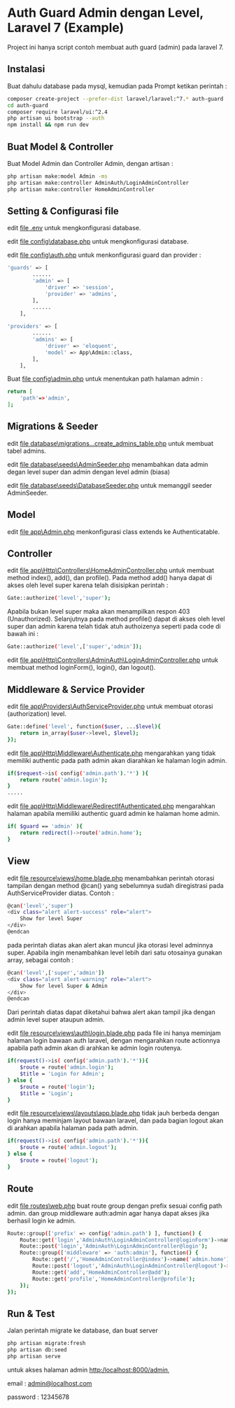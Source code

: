 # Auth Guard Admin dengan Level, Laravel 7 (Example)
Project ini hanya script contoh membuat auth guard (admin) pada laravel 7.

## Instalasi
Buat dahulu database pada mysql, kemudian pada Prompt ketikan perintah :
```sh
composer create-project --prefer-dist laravel/laravel:^7.* auth-guard
cd auth-guard
composer require laravel/ui:^2.4
php artisan ui bootstrap --auth
npm install && npm run dev
```

## Buat Model & Controller
Buat Model Admin dan Controller Admin, dengan artisan :
```sh
php artisan make:model Admin -ms
php artisan make:controller AdminAuth/LoginAdminController
php artisan make:controller HomeAdminController
```
## Setting & Configurasi file
edit [file .env](https://github.com/aldhix/authguardadminl7ex/blob/main/.env) untuk mengkonfigurasi database.

edit [file config\database.php](https://github.com/aldhix/authguardadminl7ex/blob/main/config/database.php) untuk mengkonfigurasi database.

edit [file config\auth.php](https://github.com/aldhix/authguardadminl7ex/blob/main/config/auth.php) untuk menkonfigurasi guard dan provider :
```sh
'guards' => [
        ......
        'admin' => [
            'driver' => 'session',
            'provider' => 'admins',
        ],
        ......
    ],
    
'providers' => [
        ......
        'admins' => [
            'driver' => 'eloquent',
            'model' => App\Admin::class,
        ],
    ],
```

Buat [file config\admin.php](https://github.com/aldhix/authguardadminl7ex/blob/main/config/admin.php) untuk menentukan path halaman admin :
```sh
return [
	'path'=>'admin',
];
```

## Migrations & Seeder

edit [file database\migrations\...create_admins_table.php](https://github.com/aldhix/authguardadminl7ex/blob/main/database/migrations/2021_02_25_005025_create_admins_table.php) untuk membuat tabel admins.

edit [file database\seeds\AdminSeeder.php](https://github.com/aldhix/authguardadminl7ex/blob/main/database/seeds/AdminSeeder.php) menambahkan data admin degan level super dan admin dengan level admin (biasa)

edit [file database\seeds\DatabaseSeeder.php](https://github.com/aldhix/authguardadminl7ex/blob/main/database/seeds/DatabaseSeeder.php) untuk memanggil seeder AdminSeeder.

## Model 
edit [file app\Admin.php](https://github.com/aldhix/authguardadminl7ex/blob/main/app/Admin.php) menkonfigurasi class extends ke Authenticatable.

## Controller 
edit [file app\Http\Controllers\HomeAdminController.php](https://github.com/aldhix/authguardadminl7ex/blob/main/app/Http/Controllers/HomeAdminController.php) untuk membuat method index(), add(), dan profile(). Pada method add() hanya dapat di akses oleh level super karena telah disisipkan perintah :
```sh
Gate::authorize('level','super');
```
Apabila bukan level super maka akan menampilkan respon 403 (Unauthorized).
Selanjutnya pada method profile() dapat di akses oleh level super dan admin karena telah tidak atuh authoizenya seperti pada code di bawah ini :
```sh
Gate::authorize('level',['super','admin']);
```

edit [file app\Http\Controllers\AdminAuth\LoginAdminController.php](https://github.com/aldhix/authguardadminl7ex/tree/main/app/Http/Controllers/AdminAuth) untuk membuat method loginForm(), login(), dan logout().

## Middleware & Service Provider
edit [file app\Providers\AuthServiceProvider.php](https://github.com/aldhix/authguardadminl7ex/blob/main/app/Providers/AuthServiceProvider.php) untuk membuat otorasi (authorization) level.
```sh
Gate::define('level', function($user, ...$level){
    return in_array($user->level, $level);
});
```

edit [file app\Http\Middleware\Authenticate.php](https://github.com/aldhix/authguardadminl7ex/blob/main/app/Http/Middleware/Authenticate.php) mengarahkan yang tidak memiliki authentic pada path admin akan diarahkan ke halaman login admin.
```sh
if($request->is( config('admin.path').'*') ){
    return route('admin.login');
}
.....
```

edit [file app\Http\Middleware\RedirectIfAuthenticated.php](https://github.com/aldhix/authguardadminl7ex/blob/main/app/Http/Middleware/RedirectIfAuthenticated.php) mengarahkan halaman apabila memiliki authentic guard admin ke halaman home admin.
```sh
if( $guard == 'admin' ){
    return redirect()->route('admin.home');
}
```

## View
edit [file resource\views\home.blade.php](https://github.com/aldhix/authguardadminl7ex/blob/main/resources/views/home.blade.php) menambahkan perintah otorasi tampilan dengan method @can() yang sebelumnya sudah diregistrasi pada AuthServiceProvider diatas. Contoh :
```sh
@can('level','super')
<div class="alert alert-success" role="alert">
    Show for level Super
</div>
@endcan
```
pada perintah diatas akan alert akan muncul jika otorasi level adminnya super. Apabila ingin menambahkan level lebih dari satu otosainya gunakan array, sebagai contoh :
```sh
@can('level',['super','admin'])
<div class="alert alert-warning" role="alert">
    Show for level Super & Admin
</div>
@endcan
```
Dari perintah diatas dapat diketahui bahwa alert akan tampil jika dengan admin level super ataupun admin.

edit [file resource\views\auth\login.blade.php](https://github.com/aldhix/authguardadminl7ex/blob/main/resources/views/auth/login.blade.php) pada file ini hanya meminjam halaman login bawaan auth laravel, dengan mengarahkan route actionnya apabila path admin akan di arahkan ke admin login routenya.
```sh
if(request()->is( config('admin.path').'*')){
    $route = route('admin.login');
    $title = 'Login for Admin';
} else {
    $route = route('login');
    $title = 'Login';
}
```

edit [file resource\views\layouts\app.blade.php](https://github.com/aldhix/authguardadminl7ex/blob/main/resources/views/layouts/app.blade.php) tidak jauh berbeda dengan login hanya meminjam layout bawaan laravel, dan pada bagian logout akan di arahkan apabila halaman pada path admin.
```sh
if(request()->is( config('admin.path').'*')){
    $route = route('admin.logout');
} else {
    $route = route('logout');
}
```

## Route
edit [file routes\web.php](https://github.com/aldhix/authguardadminl7ex/blob/main/routes/web.php) buat route group dengan prefix sesuai config path admin. dan group middleware auth:admin agar hanya dapat akses jika berhasil login ke admin.
```sh
Route::group(['prefix' => config('admin.path') ], function() {
    Route::get('login','AdminAuth\LoginAdminController@loginForm')->name('admin.login');
    Route::post('login','AdminAuth\LoginAdminController@login');
    Route::group(['middleware' => 'auth:admin'], function() {
        Route::get('/','HomeAdminController@index')->name('admin.home');
        Route::post('logout','AdminAuth\LoginAdminController@logout')->name('admin.logout');
        Route::get('add','HomeAdminController@add');
        Route::get('profile','HomeAdminController@profile');
    });
});
```

## Run & Test
Jalan perintah migrate ke database, dan buat server
```sh
php artisan migrate:fresh
php artisan db:seed
php artisan serve
```
untuk akses halaman admin [http:/localhost:8000/admin](http:/localhost:8000/admin),

email : admin@localhost.com

password : 12345678
